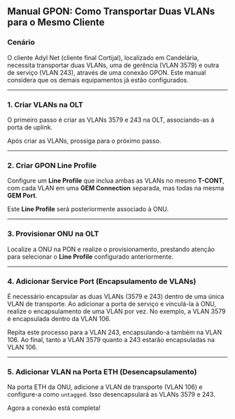 ## Manual GPON: Como Transportar Duas VLANs para o Mesmo Cliente

### Cenário

O cliente Adyl Net (cliente final Cortijal), localizado em Candelária, necessita transportar duas VLANs, uma de gerência (VLAN 3579) e outra de serviço (VLAN 243), através de uma conexão GPON. Este manual considera que os demais equipamentos já estão configurados.

-----

### 1\. Criar VLANs na OLT

O primeiro passo é criar as VLANs 3579 e 243 na OLT, associando-as à porta de uplink.

Após criar as VLANs, prossiga para o próximo passo.

-----

### 2\. Criar GPON Line Profile

Configure um **Line Profile** que inclua ambas as VLANs no mesmo **T-CONT**, com cada VLAN em uma **GEM Connection** separada, mas todas na mesma **GEM Port**.

Este **Line Profile** será posteriormente associado à ONU.

-----

### 3\. Provisionar ONU na OLT

Localize a ONU na PON e realize o provisionamento, prestando atenção para selecionar o **Line Profile** configurado anteriormente.

-----

### 4\. Adicionar Service Port (Encapsulamento de VLANs)

É necessário encapsular as duas VLANs (3579 e 243) dentro de uma única VLAN de transporte. Ao adicionar a porta de serviço e vinculá-la à ONU, realize o encapsulamento de uma VLAN por vez. No exemplo, a VLAN 3579 é encapsulada dentro da VLAN 106.

Repita este processo para a VLAN 243, encapsulando-a também na VLAN 106. Ao final, tanto a VLAN 3579 quanto a 243 estarão encapsuladas na VLAN 106.

-----

### 5\. Adicionar VLAN na Porta ETH (Desencapsulamento)

Na porta ETH da ONU, adicione a VLAN de transporte (VLAN 106) e configure-a como `untagged`. Isso desencapsulará as VLANs 3579 e 243.

Agora a conexão está completa\!
